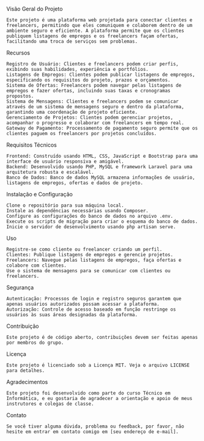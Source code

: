 Visão Geral do Projeto

    Este projeto é uma plataforma web projetada para conectar clientes e freelancers, permitindo que eles comuniquem e colaborem dentro de um ambiente seguro e eficiente. A plataforma permite que os clientes publiquem listagens de empregos e os freelancers façam ofertas, facilitando uma troca de serviços sem problemas.

Recursos

    Registro de Usuário: Clientes e freelancers podem criar perfis, exibindo suas habilidades, experiência e portfólios.
    Listagens de Empregos: Clientes podem publicar listagens de empregos, especificando os requisitos do projeto, prazos e orçamentos.
    Sistema de Ofertas: Freelancers podem navegar pelas listagens de empregos e fazer ofertas, incluindo suas taxas e cronogramas propostos.
    Sistema de Mensagens: Clientes e freelancers podem se comunicar através de um sistema de mensagens seguro e dentro da plataforma, garantindo uma coordenação de projeto eficiente.
    Gerenciamento de Projetos: Clientes podem gerenciar projetos, acompanhar o progresso e colaborar com freelancers em tempo real.
    Gateway de Pagamento: Processamento de pagamento seguro permite que os clientes paguem os freelancers por projetos concluídos.
Requisitos Técnicos

    Frontend: Construído usando HTML, CSS, JavaScript e Bootstrap para uma interface de usuário responsiva e amigável.
    Backend: Desenvolvido usando PHP, MySQL e framework Laravel para uma arquitetura robusta e escalável.
    Banco de Dados: Banco de dados MySQL armazena informações de usuário, listagens de empregos, ofertas e dados de projeto.
Instalação e Configuração

    Clone o repositório para sua máquina local.
    Instale as dependências necessárias usando Composer.
    Configure as configurações do banco de dados no arquivo .env.
    Execute os scripts de migração para criar o esquema do banco de dados.
    Inicie o servidor de desenvolvimento usando php artisan serve.
Uso

    Registre-se como cliente ou freelancer criando um perfil.
    Clientes: Publique listagens de empregos e gerencie projetos.
    Freelancers: Navegue pelas listagens de empregos, faça ofertas e colabore com clientes.
    Use o sistema de mensagens para se comunicar com clientes ou freelancers.
Segurança

    Autenticação: Processos de login e registro seguros garantem que apenas usuários autorizados possam acessar a plataforma.
    Autorização: Controle de acesso baseado em função restringe os usuários às suas áreas designadas da plataforma.
Contribuição

    Este projeto é de código aberto, contribuições devem ser feitas apenas por membros do grupo.

Licença

    Este projeto é licenciado sob a Licença MIT. Veja o arquivo LICENSE para detalhes.

Agradecimentos

    Este projeto foi desenvolvido como parte do curso Técnico em Informática, e eu gostaria de agradecer a orientação e apoio de meus instrutores e colegas de classe.

Contato

    Se você tiver alguma dúvida, problema ou feedback, por favor, não hesite em entrar em contato comigo em [seu endereço de e-mail].